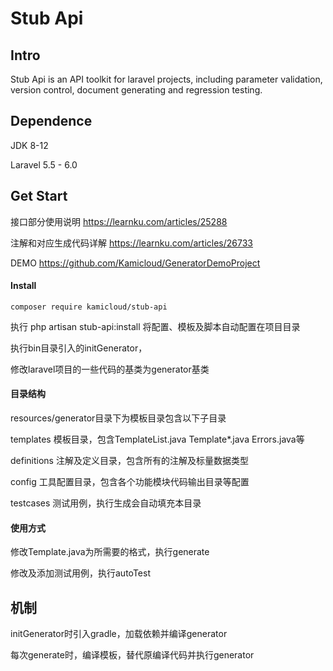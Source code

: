 # Stub Api

## Intro

Stub Api is an API toolkit for laravel projects, including parameter validation, version control, document generating and regression testing.


## Dependence

JDK 8-12

Laravel 5.5 - 6.0

## Get Start

接口部分使用说明
https://learnku.com/articles/25288

注解和对应生成代码详解
https://learnku.com/articles/26733

DEMO
https://github.com/Kamicloud/GeneratorDemoProject

#### Install

````
composer require kamicloud/stub-api
````


执行 php artisan stub-api:install 将配置、模板及脚本自动配置在项目目录

执行bin目录引入的initGenerator，

修改laravel项目的一些代码的基类为generator基类

#### 目录结构
resources/generator目录下为模板目录包含以下子目录

templates 模板目录，包含TemplateList.java Template*.java Errors.java等

definitions 注解及定义目录，包含所有的注解及标量数据类型

config 工具配置目录，包含各个功能模块代码输出目录等配置

testcases 测试用例，执行生成会自动填充本目录

#### 使用方式

修改Template.java为所需要的格式，执行generate

修改及添加测试用例，执行autoTest

## 机制

initGenerator时引入gradle，加载依赖并编译generator

每次generate时，编译模板，替代原编译代码并执行generator
